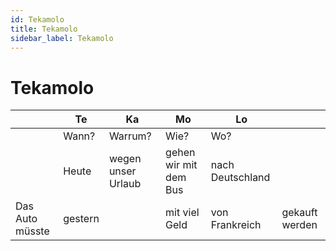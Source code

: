 ```yaml
---
id: Tekamolo
title: Tekamolo
sidebar_label: Tekamolo
---
```


# Tekamolo

|                 | Te      | Ka                 | Mo                    | Lo               |                |
| --------------- | ------- | ------------------ | --------------------- | ---------------- | -------------- |
|                 | Wann?   | Warrum?            | Wie?                  | Wo?              |                |
|                 | Heute   | wegen unser Urlaub | gehen wir mit dem Bus | nach Deutschland |                |
| Das Auto müsste | gestern |                    | mit viel Geld         | von Frankreich   | gekauft werden |
